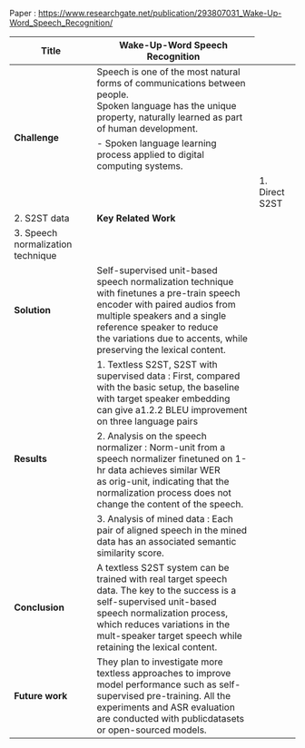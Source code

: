 Paper : https://www.researchgate.net/publication/293807031_Wake-Up-Word_Speech_Recognition/

<table class="tg">
<thead>
  <tr>
    <th class="tg-0pky"><span style="font-weight:bold">Title</span></th>
    <th class="tg-0pky"><span style="font-weight:bold">Wake-Up-Word Speech Recognition</span></th>
  </tr>
</thead>
<tbody>
  <tr>
    <td class="tg-0pky" rowspan="3"><span style="font-weight:bold">Challenge</span></td>
    <td class="tg-0pky">Speech is one of the most natural forms of communications between people.<br>Spoken language has the unique property, naturally learned as part of human development.<br></td>
  </tr>
  <tr>
    <td class="tg-0pky">- Spoken language learning process applied to digital computing systems.</td>
  </tr>  
  <tr>
    <td class="tg-fymr" rowspan="3"><span style="font-weight:bold">Key Related Work</span></td>
    <td class="tg-0pky">1. Direct S2ST</td>
  </tr>
  <tr>
    <td class="tg-0pky">2. S2ST data</td>
  </tr>
  <tr>
    <td class="tg-0pky">3. Speech normalization technique</td>
  </tr>
  <tr>
    <td class="tg-0pky"><span style="font-weight:bold">Solution</span></td>
    <td class="tg-0pky">Self-supervised unit-based speech normalization technique with finetunes a pre-train speech<br>encoder with paired audios from multiple speakers and a single reference speaker to reduce <br>the variations due to accents, while preserving the lexical content.</td>
  </tr>
  <tr>
    <td class="tg-0pky" rowspan="3"><span style="font-weight:bold">Results</span></td>
    <td class="tg-0pky">1. Textless S2ST, S2ST with supervised data : First, compared with the basic setup, the baseline with target speaker embedding<br>can give a1.2.2 BLEU improvement on three language pairs</td>
  </tr>
  <tr>
    <td class="tg-0lax">2. Analysis on the speech normalizer : Norm-unit from a speech normalizer finetuned on 1-hr data achieves similar WER<br>as orig-unit, indicating that the normalization process does not change the content of the speech.</td>
  </tr>
  <tr>
    <td class="tg-0lax">3. Analysis of mined data : Each pair of aligned speech in the mined data has an associated semantic similarity score.</td>
  </tr>
  <tr>
    <td class="tg-0pky"><span style="font-weight:bold">Conclusion</span></td>
    <td class="tg-0pky">A textless S2ST system can be trained with real target speech data. The key to the success is a self-supervised unit-based<br>speech normalization process, which reduces variations in the mult-speaker target speech while retaining the lexical content.</td>
  </tr>
  <tr>
    <td class="tg-0pky"><span style="font-weight:bold">Future work</span></td>
    <td class="tg-0pky">They plan to investigate more textless approaches to improve model performance such as self-<br>supervised pre-training. All the experiments and ASR evaluation are conducted with publicdatasets or open-sourced models.<br></td>
  </tr>
</tbody>
</table>
